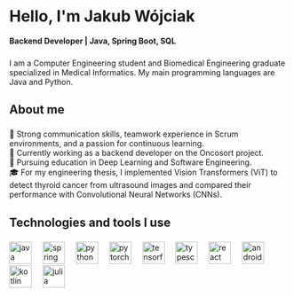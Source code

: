 <h1 align="left">Hello, I'm Jakub Wójciak</h1>

<p align="left"><b>Backend Developer | Java, Spring Boot, SQL</b></p>

###

<p align="left">I am a Computer Engineering student and Biomedical Engineering graduate specialized in Medical Informatics. My main programming languages are Java and Python. </p>

###

<h2 align="left">About me</h2>

###

<p align="left">
💬 Strong communication skills, teamwork experience in Scrum environments, and a passion for continuous learning.<br>
🔭 Currently working as a backend developer on the Oncosort project.<br>
🌱 Pursuing education in Deep Learning and Software Engineering.<br>
🎓 For my engineering thesis, I implemented Vision Transformers (ViT) to detect thyroid cancer from ultrasound images and compared their performance with Convolutional Neural Networks (CNNs).
</p>

###

<h2 align="left">Technologies and tools I use</h2>

###

<div align="left">
  <img src="https://cdn.jsdelivr.net/gh/devicons/devicon/icons/java/java-original.svg" height="40" alt="java logo"  />
  <img width="12" />
  <img src="https://cdn.jsdelivr.net/gh/devicons/devicon/icons/spring/spring-original.svg" height="40" alt="spring logo"  />
  <img width="12" />
  <img src="https://cdn.jsdelivr.net/gh/devicons/devicon/icons/python/python-original.svg" height="40" alt="python logo"  />
  <img width="12" />
  <img src="https://cdn.jsdelivr.net/gh/devicons/devicon/icons/pytorch/pytorch-original.svg" height="40" alt="pytorch logo"  />
  <img width="12" />
  <img src="https://cdn.jsdelivr.net/gh/devicons/devicon/icons/tensorflow/tensorflow-original.svg" height="40" alt="tensorflow logo"  />
  <img width="12" />
  <img src="https://cdn.jsdelivr.net/gh/devicons/devicon/icons/typescript/typescript-original.svg" height="40" alt="typescript logo"  />
  <img width="12" />
  <img src="https://cdn.jsdelivr.net/gh/devicons/devicon/icons/react/react-original.svg" height="40" alt="react logo"  />
  <img width="12" />
  <img src="https://cdn.jsdelivr.net/gh/devicons/devicon/icons/android/android-original.svg" height="40" alt="android logo"  />
  <img width="12" />
  <img src="https://cdn.jsdelivr.net/gh/devicons/devicon/icons/kotlin/kotlin-original.svg" height="40" alt="kotlin logo"  />
  <img width="12" />
  <img src="https://cdn.jsdelivr.net/gh/devicons/devicon/icons/julia/julia-original.svg" height="40" alt="julia logo"  />
</div>
